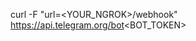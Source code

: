 <!-- SET WEB HOOK TELEGRAM -->

curl -F "url=<YOUR_NGROK>/webhook" https://api.telegram.org/bot<BOT_TOKEN>
